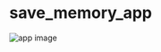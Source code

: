 # save_memory_app

![app image](https://mir-s3-cdn-cf.behance.net/project_modules/max_1200/4fe84186453463.5d9a403ac909e.png)
